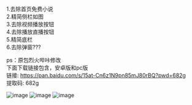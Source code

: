 1.去除首页免费小说<br>
2.精简侧栏如图<br>
3.去除视频播放按钮<br>
4.去除播放直播按钮<br>
5.精简底栏<br>
6.去除弹窗???

ps：原包烈火哔咔修改<br>
下面下载链接包含，安卓版和pc版<br>
链接: https://pan.baidu.com/s/15at-Cn6z1N9pn85mJ80rBQ?pwd=682g<br>
提取码: 682g 


  ![image](https://github.com/CAOTXdidiao/software/blob/main/%23/IMG_20220422_164017.jpg)
  ![image](https://github.com/CAOTXdidiao/software/blob/main/%23/IMG_20220422_165518.jpg)
  ![image](https://github.com/CAOTXdidiao/software/blob/main/%23/IMG_20220422_165126.jpg)
